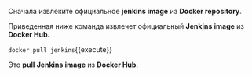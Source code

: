 Сначала извлеките официальное **jenkins image**  из **Docker repository**.

Приведенная ниже команда извлечет официальный **Jenkins** **image** из **Docker Hub.**

`docker pull jenkins`{{execute}}

Это **pull** **Jenkins** **image** из **Docker Hub**.
